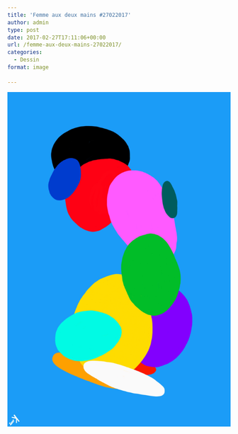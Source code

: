 ```yaml
---
title: 'Femme aux deux mains #27022017'
author: admin
type: post
date: 2017-02-27T17:11:06+00:00
url: /femme-aux-deux-mains-27022017/
categories:
  - Dessin
format: image

---
```

![Femme aux deux mains #27022017](./IMG_0853.jpg)
